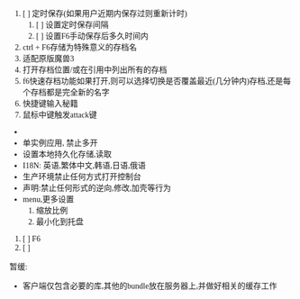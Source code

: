 <style>
    body {
        font-family: Consolas,微软雅黑;
    }
</style> 

1. [ ] 定时保存(如果用户近期内保存过则重新计时)
	1. [ ] 设置定时保存间隔
	2. [ ] 设置F6手动保存后多久时间内
7. ctrl + F6存储为特殊意义的存档名
2. 适配原版魔兽3
3. 打开存档位置/或在引用中列出所有的存档
4. f6快速存档功能如果打开,则可以选择切换是否覆盖最近(几分钟内)存档,还是每个存档都是完全新的名字
5. 快捷键输入秘籍
6. 鼠标中键触发attack键

*
* 单实例应用, 禁止多开
* 设置本地持久化存储,读取
* I18N: 英语,繁体中文,韩语,日语,俄语
* 生产环境禁止任何方式打开控制台
* 声明:禁止任何形式的逆向,修改,加壳等行为
* menu,更多设置
	1. 缩放比例
	2. 最小化到托盘

1. [ ] F6
2. [ ] 

暂缓:

* 客户端仅包含必要的库,其他的bundle放在服务器上,并做好相关的缓存工作
